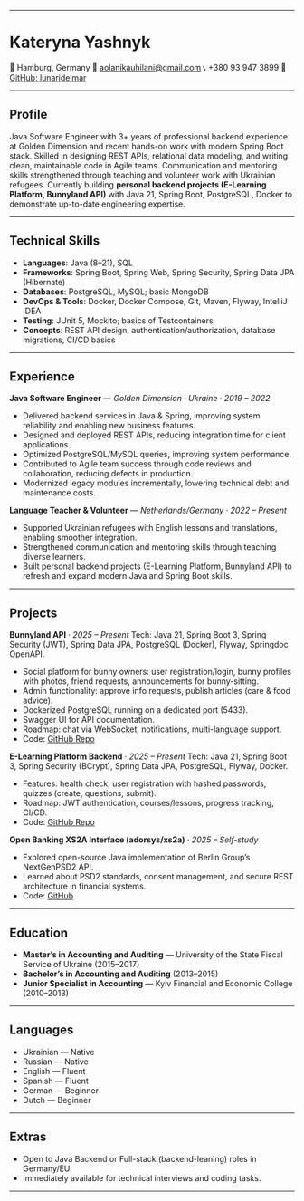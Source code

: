 

---

# Kateryna Yashnyk

📍 Hamburg, Germany
📧 [aolanikauhilani@gmail.com](mailto:aolanikauhilani@gmail.com)
📞 +380 93 947 3899
🔗 [GitHub: lunaridelmar](https://github.com/lunaridelmar)

---

## Profile

Java Software Engineer with 3+ years of professional backend experience at Golden Dimension and recent hands-on work with modern Spring Boot stack. Skilled in designing REST APIs, relational data modeling, and writing clean, maintainable code in Agile teams. Communication and mentoring skills strengthened through teaching and volunteer work with Ukrainian refugees. Currently building **personal backend projects (E-Learning Platform, Bunnyland API)** with Java 21, Spring Boot, PostgreSQL, Docker to demonstrate up-to-date engineering expertise.

---

## Technical Skills

* **Languages**: Java (8–21), SQL
* **Frameworks**: Spring Boot, Spring Web, Spring Security, Spring Data JPA (Hibernate)
* **Databases**: PostgreSQL, MySQL; basic MongoDB
* **DevOps & Tools**: Docker, Docker Compose, Git, Maven, Flyway, IntelliJ IDEA
* **Testing**: JUnit 5, Mockito; basics of Testcontainers
* **Concepts**: REST API design, authentication/authorization, database migrations, CI/CD basics

---

## Experience

**Java Software Engineer** — *Golden Dimension · Ukraine · 2019 – 2022*

* Delivered backend services in Java & Spring, improving system reliability and enabling new business features.
* Designed and deployed REST APIs, reducing integration time for client applications.
* Optimized PostgreSQL/MySQL queries, improving system performance.
* Contributed to Agile team success through code reviews and collaboration, reducing defects in production.
* Modernized legacy modules incrementally, lowering technical debt and maintenance costs.

**Language Teacher & Volunteer** — *Netherlands/Germany · 2022 – Present*

* Supported Ukrainian refugees with English lessons and translations, enabling smoother integration.
* Strengthened communication and mentoring skills through teaching diverse learners.
* Built personal backend projects (E-Learning Platform, Bunnyland API) to refresh and expand modern Java and Spring Boot skills.

---

## Projects

**Bunnyland API** · *2025 – Present*
Tech: Java 21, Spring Boot 3, Spring Security (JWT), Spring Data JPA, PostgreSQL (Docker), Flyway, Springdoc OpenAPI.

* Social platform for bunny owners: user registration/login, bunny profiles with photos, friend requests, announcements for bunny-sitting.
* Admin functionality: approve info requests, publish articles (care & food advice).
* Dockerized PostgreSQL running on a dedicated port (5433).
* Swagger UI for API documentation.
* Roadmap: chat via WebSocket, notifications, multi-language support.
* Code: [GitHub Repo](https://github.com/lunaridelmar/bunnyland-api)

**E-Learning Platform Backend** · *2025 – Present*
Tech: Java 21, Spring Boot 3, Spring Security (BCrypt), Spring Data JPA, PostgreSQL, Flyway, Docker.

* Features: health check, user registration with hashed passwords, quizzes (create, questions, submit).
* Roadmap: JWT authentication, courses/lessons, progress tracking, CI/CD.
* Code: [GitHub Repo](https://github.com/lunaridelmar/elearn-backend)

**Open Banking XS2A Interface (adorsys/xs2a)** · *2025 – Self-study*

* Explored open-source Java implementation of Berlin Group’s NextGenPSD2 API.
* Learned about PSD2 standards, consent management, and secure REST architecture in financial systems.
* Code: [GitHub](https://github.com/adorsys/xs2a)

---

## Education

* **Master’s in Accounting and Auditing** — University of the State Fiscal Service of Ukraine (2015–2017)
* **Bachelor’s in Accounting and Auditing** (2013–2015)
* **Junior Specialist in Accounting** — Kyiv Financial and Economic College (2010–2013)

---

## Languages

* Ukrainian — Native
* Russian — Native
* English — Fluent
* Spanish — Fluent
* German — Beginner
* Dutch — Beginner

---

## Extras

* Open to Java Backend or Full-stack (backend-leaning) roles in Germany/EU.
* Immediately available for technical interviews and coding tasks.

---

